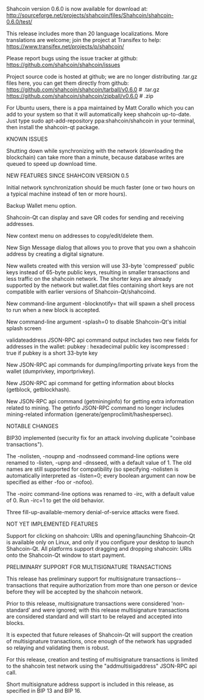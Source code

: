 Shahcoin version 0.6.0 is now available for download at:
http://sourceforge.net/projects/shahcoin/files/Shahcoin/shahcoin-0.6.0/test/

This release includes more than 20 language localizations.
More translations are welcome; join the
project at Transifex to help:
https://www.transifex.net/projects/p/shahcoin/

Please report bugs using the issue tracker at github:
https://github.com/shahcoin/shahcoin/issues

Project source code is hosted at github; we are no longer
distributing .tar.gz files here, you can get them
directly from github:
https://github.com/shahcoin/shahcoin/tarball/v0.6.0  # .tar.gz
https://github.com/shahcoin/shahcoin/zipball/v0.6.0  # .zip

For Ubuntu users, there is a ppa maintained by Matt Corallo which
you can add to your system so that it will automatically keep
shahcoin up-to-date.  Just type
sudo apt-add-repository ppa:shahcoin/shahcoin
in your terminal, then install the shahcoin-qt package.


KNOWN ISSUES

Shutting down while synchronizing with the network
(downloading the blockchain) can take more than a minute,
because database writes are queued to speed up download
time.


NEW FEATURES SINCE SHAHCOIN VERSION 0.5

Initial network synchronization should be much faster
(one or two hours on a typical machine instead of ten or more
hours).

Backup Wallet menu option.

Shahcoin-Qt can display and save QR codes for sending
and receiving addresses.

New context menu on addresses to copy/edit/delete them.

New Sign Message dialog that allows you to prove that you
own a shahcoin address by creating a digital
signature.

New wallets created with this version will
use 33-byte 'compressed' public keys instead of
65-byte public keys, resulting in smaller
transactions and less traffic on the shahcoin
network. The shorter keys are already supported
by the network but wallet.dat files containing
short keys are not compatible with earlier
versions of Shahcoin-Qt/shahcoind.

New command-line argument -blocknotify=<command>
that will spawn a shell process to run <command> 
when a new block is accepted.

New command-line argument -splash=0 to disable
Shahcoin-Qt's initial splash screen

validateaddress JSON-RPC api command output includes
two new fields for addresses in the wallet:
pubkey : hexadecimal public key
iscompressed : true if pubkey is a short 33-byte key

New JSON-RPC api commands for dumping/importing
private keys from the wallet (dumprivkey, importprivkey).

New JSON-RPC api command for getting information about
blocks (getblock, getblockhash).

New JSON-RPC api command (getmininginfo) for getting
extra information related to mining. The getinfo
JSON-RPC command no longer includes mining-related
information (generate/genproclimit/hashespersec).



NOTABLE CHANGES

BIP30 implemented (security fix for an attack involving
duplicate "coinbase transactions").

The -nolisten, -noupnp and -nodnsseed command-line
options were renamed to -listen, -upnp and -dnsseed,
with a default value of 1. The old names are still
supported for compatibility (so specifying -nolisten
is automatically interpreted as -listen=0; every
boolean argument can now be specified as either
-foo or -nofoo).

The -noirc command-line options was renamed to
-irc, with a default value of 0. Run -irc=1 to
get the old behavior.

Three fill-up-available-memory denial-of-service
attacks were fixed.


NOT YET IMPLEMENTED FEATURES

Support for clicking on shahcoin: URIs and
opening/launching Shahcoin-Qt is available only on Linux,
and only if you configure your desktop to launch
Shahcoin-Qt. All platforms support dragging and dropping
shahcoin: URIs onto the Shahcoin-Qt window to start
payment.


PRELIMINARY SUPPORT FOR MULTISIGNATURE TRANSACTIONS

This release has preliminary support for multisignature
transactions-- transactions that require authorization
from more than one person or device before they
will be accepted by the shahcoin network.

Prior to this release, multisignature transactions
were considered 'non-standard' and were ignored;
with this release multisignature transactions are
considered standard and will start to be relayed
and accepted into blocks.

It is expected that future releases of Shahcoin-Qt
will support the creation of multisignature transactions,
once enough of the network has upgraded so relaying
and validating them is robust.

For this release, creation and testing of multisignature
transactions is limited to the shahcoin test network using
the "addmultisigaddress" JSON-RPC api call.

Short multisignature address support is included in this
release, as specified in BIP 13 and BIP 16.
